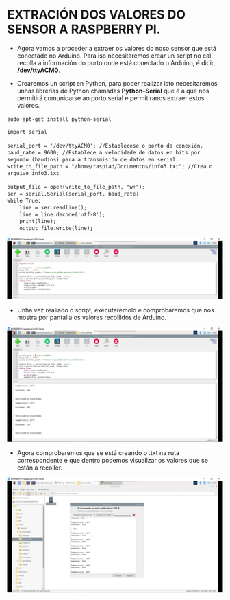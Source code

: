 # EXTRACIÓN DOS VALORES DO SENSOR A RASPBERRY PI.


- Agora vamos a proceder a extraer os valores do noso sensor que está conectado no Arduino. Para iso necesitaremos crear un script no cal recolla a información do porto onde está conectado o Arduino, é dicir, **/dev/ttyACM0**. 

- Crearemos un script en Python, para poder realizar isto necesitaremos unhas librerías de Python chamadas **Python-Serial** que é a que nos permitirá comunicarse ao porto serial e permitiranos extraer estos valores.

`sudo apt-get install python-serial`

```
import serial

serial_port = '/dev/ttyACM0'; //Establecese o porto da conexión.
baud_rate = 9600; //Establece a velocidade de datos en bits por segundo (baudios) para a transmisión de datos en serial.
write_to_file_path = "/home/raspiad/Documentos/info3.txt"; //Crea o arquivo info3.txt

output_file = open(write_to_file_path, "w+"); 
ser = serial.Serial(serial_port, baud_rate)
while True:
    line = ser.readline();
    line = line.decode('utf-8');
    print(line);
    output_file.write(line);
```

![raspi_1](doc/img/imaxes-extraer/script1.png)


- Unha vez realiado o script, executaremolo e comprobaremos que nos mostra por pantalla os valores recollidos de Arduino.


![raspi_1](doc/img/imaxes-extraer/script2.png)


- Agora comprobaremos que se está creando o .txt na ruta correspondente e que dentro podemos visualizar os valores que se están a recoller.


![raspi_1](doc/img/imaxes-extraer/script3.png)





